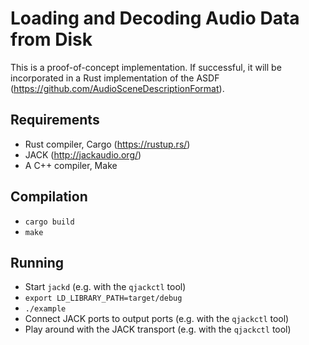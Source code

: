 Loading and Decoding Audio Data from Disk
=========================================

This is a proof-of-concept implementation.
If successful, it will be incorporated in a Rust implementation of the ASDF
(https://github.com/AudioSceneDescriptionFormat).

Requirements
------------

* Rust compiler, Cargo (https://rustup.rs/)
* JACK (http://jackaudio.org/)
* A C++ compiler, Make

Compilation
-----------

* `cargo build`
* `make`

Running
-------

* Start `jackd` (e.g. with the `qjackctl` tool)
* `export LD_LIBRARY_PATH=target/debug`
* `./example`
* Connect JACK ports to output ports (e.g. with the `qjackctl` tool)
* Play around with the JACK transport (e.g. with the `qjackctl` tool)
